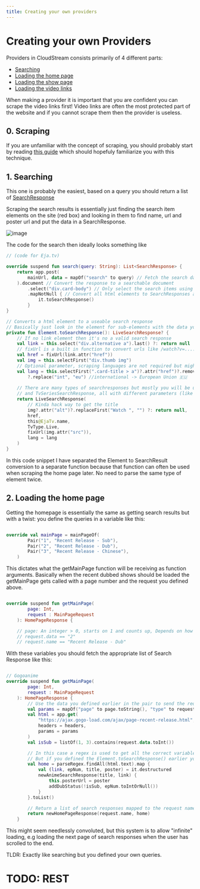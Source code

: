 ```yaml
---
title: Creating your own providers
---
```


# Creating your own Providers

Providers in CloudStream consists primarily of 4 different parts:

- [Searching](/dokka/app/com.lagradost.cloudstream3/-main-a-p-i/index.html#498495168%2FFunctions%2F492899073)
- [Loading the home page](/dokka/app/com.lagradost.cloudstream3/-main-a-p-i/index.html#1356482668%2FFunctions%2F492899073)
- [Loading the show page](/dokka/app/com.lagradost.cloudstream3/-main-a-p-i/index.html#1671784382%2FFunctions%2F492899073)
- [Loading the video links](/dokka/app/com.lagradost.cloudstream3/-main-a-p-i/index.html#-930139416%2FFunctions%2F492899073)

When making a provider it is important that you are confident you can scrape the video links first!
Video links are often the most protected part of the website and if you cannot scrape them then the provider is useless.

## 0. Scraping

If you are unfamiliar with the concept of scraping, you should probably start by reading [this guide](../scraping/index.md) which should hopefuly familiarize you with this technique.

## 1. Searching

This one is probably the easiest, based on a query you should return a list of [SearchResponse](/dokka/app/com.lagradost.cloudstream3/-search-response/index.html)

Scraping the search results is essentially just finding the search item elements on the site (red box) and looking in them to find name, url and poster url and put the data in a SearchResponse.

![image](https://user-images.githubusercontent.com/46196380/184509999-0a50d13d-bc89-4f61-9f6e-f36648de0510.png)

The code for the search then ideally looks something like

```kotlin
// (code for Eja.tv)

override suspend fun search(query: String): List<SearchResponse> {
    return app.post(
        mainUrl, data = mapOf("search" to query) // Fetch the search data
    ).document // Convert the response to a searchable document  
        .select("div.card-body") // Only select the search items using a CSS selector
        .mapNotNull { // Convert all html elements to SearchResponses and filter out the null search results
            it.toSearchResponse()
        }
}

// Converts a html element to a useable search response
// Basically just look in the element for sub-elements with the data you want
private fun Element.toSearchResponse(): LiveSearchResponse? {
    // If no link element then it's no a valid search response
    val link = this.select("div.alternative a").last() ?: return null
    // fixUrl is a built in function to convert urls like /watch?v=..... to https://www.youtube.com/watch?v=.....
    val href = fixUrl(link.attr("href"))
    val img = this.selectFirst("div.thumb img")
    // Optional parameter, scraping languages are not required but might be nice on some sites
    val lang = this.selectFirst(".card-title > a")?.attr("href")?.removePrefix("?country=")
        ?.replace("int", "eu") //international -> European Union 🇪🇺
        
    // There are many types of searchresponses but mostly you will be using AnimeSearchResponse, MovieSearchResponse
    // and TvSeriesSearchResponse, all with different parameters (like episode count)
    return LiveSearchResponse(
        // Kinda hack way to get the title
        img?.attr("alt")?.replaceFirst("Watch ", "") ?: return null,
        href,
        this@EjaTv.name,
        TvType.Live,
        fixUrl(img.attr("src")),
        lang = lang
    )
}
```

In this code snippet I have separated the Element to SearchResult conversion to a separate function because that function can often be used when scraping the home page later. No need to parse the same type of element twice.

## 2. Loading the home page

Getting the homepage is essentially the same as getting search results but with a twist: you define the queries in a variable like this:

```kotlin

override val mainPage = mainPageOf(
        Pair("1", "Recent Release - Sub"),
        Pair("2", "Recent Release - Dub"),
        Pair("3", "Recent Release - Chinese"),
    )
```

This dictates what the getMainPage function will be receiving as function arguments.
Basically when the recent dubbed shows should be loaded the getMainPage gets called with a page number and the request you defined above.

```kotlin

override suspend fun getMainPage(
        page: Int,
        request : MainPageRequest
    ): HomePageResponse {

    // page: An integer > 0, starts on 1 and counts up, Depends on how much the user has scrolled.
    // request.data == "2"
    // request.name == "Recent Release - Dub"

```

With these variables you should fetch the appropriate list of Search Response like this:

```kotlin

// Gogoanime
override suspend fun getMainPage(
        page: Int,
        request : MainPageRequest
    ): HomePageResponse {
        // Use the data you defined earlier in the pair to send the request you want.
        val params = mapOf("page" to page.toString(), "type" to request.data)
        val html = app.get(
            "https://ajax.gogo-load.com/ajax/page-recent-release.html",
            headers = headers,
            params = params
        )
        val isSub = listOf(1, 3).contains(request.data.toInt())

        // In this case a regex is used to get all the correct variables
        // But if you defined the Element.toSearchResponse() earlier you can often times use it on the homepage
        val home = parseRegex.findAll(html.text).map {
            val (link, epNum, title, poster) = it.destructured
            newAnimeSearchResponse(title, link) {
                this.posterUrl = poster
                addDubStatus(!isSub, epNum.toIntOrNull())
            }
        }.toList()

        // Return a list of search responses mapped to the request name defined earlier.
        return newHomePageResponse(request.name, home)
    }
```

This might seem needlessly convoluted, but this system is to allow "infinite" loading, e.g loading the next page of search
responses when the user has scrolled to the end.

TLDR: Exactly like searching but you defined your own queries.


# TODO: REST
